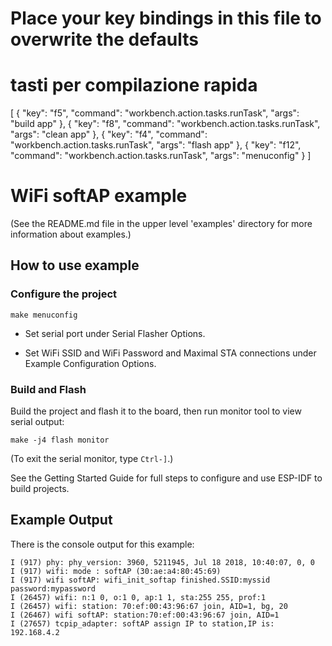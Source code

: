 
# Place your key bindings in this file to overwrite the defaults
# tasti per compilazione rapida
[
    {
        "key": "f5",
        "command": "workbench.action.tasks.runTask",
        "args": "build app"
    },
    {
        "key": "f8",
        "command": "workbench.action.tasks.runTask",
        "args": "clean app"
    },
    {
        "key": "f4",
        "command": "workbench.action.tasks.runTask",
        "args": "flash app"
    },
    {
        "key": "f12",
        "command": "workbench.action.tasks.runTask",
        "args": "menuconfig"
    }
]


# WiFi softAP example

(See the README.md file in the upper level 'examples' directory for more information about examples.)


## How to use example

### Configure the project

```
make menuconfig
```

* Set serial port under Serial Flasher Options.

* Set WiFi SSID and WiFi Password and Maximal STA connections under Example Configuration Options.

### Build and Flash

Build the project and flash it to the board, then run monitor tool to view serial output:

```
make -j4 flash monitor
```

(To exit the serial monitor, type ``Ctrl-]``.)

See the Getting Started Guide for full steps to configure and use ESP-IDF to build projects.

## Example Output

There is the console output for this example:

```
I (917) phy: phy_version: 3960, 5211945, Jul 18 2018, 10:40:07, 0, 0
I (917) wifi: mode : softAP (30:ae:a4:80:45:69)
I (917) wifi softAP: wifi_init_softap finished.SSID:myssid password:mypassword
I (26457) wifi: n:1 0, o:1 0, ap:1 1, sta:255 255, prof:1
I (26457) wifi: station: 70:ef:00:43:96:67 join, AID=1, bg, 20
I (26467) wifi softAP: station:70:ef:00:43:96:67 join, AID=1
I (27657) tcpip_adapter: softAP assign IP to station,IP is: 192.168.4.2
```

